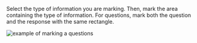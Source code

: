 Select the type of information you are marking. Then, mark the area containing the type of information. 
For questions, mark both the question and the response with the same rectangle.

![example of marking a questions](/images/two_part_att_ex.png)